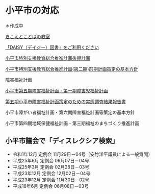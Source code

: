 # 小平市の対応

＊作成中

<!--
ディスレクシアの潜在的人数について教育委員会に聞いたところ、何人いるか分からないといった趣旨の回答。素人目でもみても、文科省の調査結果がその答え。学校の現場にいる人ならば、こういうデータを見ると、どこの学校なら何人ということになり、その子たちをどうにかしたいと思うはずだが、そこに至っていない。

都はしっかりアセスメントに関して行っているが、小平市は行っていない。平成29年に東京都教育委員会がDVD付きで配っている。指導法も載っている。MIMというアセスメントもあり、考え方は同じ。

-->

[きこえとことばの教室](http://www.kodaira.ed.jp/02kodaira/%E3%81%93%E3%81%A8%E3%81%B0%EF%BC%A8%EF%BC%B02007/kikoetokotoba.html)

[「DAISY（デイジー）図書」をご利用ください](https://www.city.kodaira.tokyo.jp/kurashi/033/033933.html)

[小平市特別支援教育総合推進計画後期計画](http://www.city.kodaira.tokyo.jp/kurashi/020/020015.html)

[小平市特別支援教育総合推進計画(第二期)前期計画策定の基本方針](http://www.city.kodaira.tokyo.jp/kurashi/075/075137.html)

障害福祉計画

[小平市第五期障害福祉計画・第一期障害児福祉計画](https://www.city.kodaira.tokyo.jp/kurashi/060/060331.html)

[第五期小平市障害福祉計画策定のための実態調査結果報告書](https://www.city.kodaira.tokyo.jp/kurashi/055/055266.html)

小平市障がい者福祉計画・第六期障害福祉計画等策定の基本方針

小平市第四期地域保健福祉計画・第三期福祉のまちづくり推進計画

## 小平市議会で「ディスレクシア検索」
- 令和1年12月 定例会 11月29日－04号（安竹洋平議員による一般質問）
- 平成25年6月 定例会 06月07日－04号
- 平成25年3月 定例会 02月28日－03号
- 平成23年12月 定例会 12月02日－04号
- 平成23年12月 定例会 11月30日－02号
- 平成18年6月 定例会 06月08日－03号